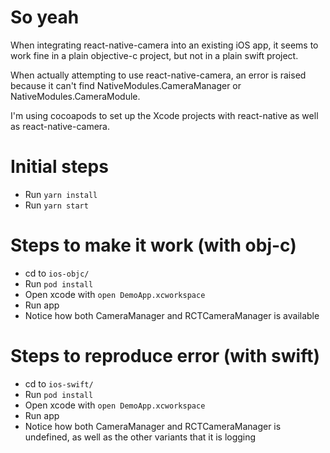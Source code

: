 # So yeah

When integrating react-native-camera into an existing iOS app, it seems to work fine
in a plain objective-c project, but not in a plain swift project.

When actually attempting to use react-native-camera, an error is raised because it
can't find NativeModules.CameraManager or NativeModules.CameraModule.

I'm using cocoapods to set up the Xcode projects with react-native as well as
react-native-camera.

# Initial steps

* Run `yarn install`
* Run `yarn start`

# Steps to make it work (with obj-c)

* cd to `ios-objc/`
* Run `pod install`
* Open xcode with `open DemoApp.xcworkspace`
* Run app
* Notice how both CameraManager and RCTCameraManager is available

# Steps to reproduce error (with swift)

* cd to `ios-swift/`
* Run `pod install`
* Open xcode with `open DemoApp.xcworkspace`
* Run app
* Notice how both CameraManager and RCTCameraManager is undefined, as well as
  the other variants that it is logging
